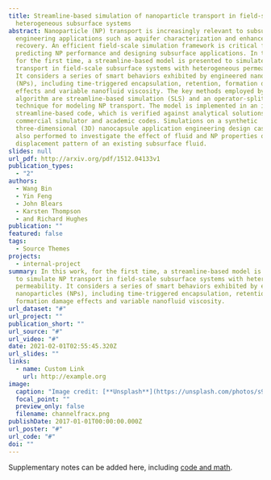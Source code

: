 ```yaml
---
title: Streamline-based simulation of nanoparticle transport in field-scale
  heterogeneous subsurface systems
abstract: Nanoparticle (NP) transport is increasingly relevant to subsurface
  engineering applications such as aquifer characterization and enhanced oil
  recovery. An efficient field-scale simulation framework is critical for
  predicting NP performance and designing subsurface applications. In this work,
  for the first time, a streamline-based model is presented to simulate NP
  transport in field-scale subsurface systems with heterogeneous permeability.
  It considers a series of smart behaviors exhibited by engineered nanoparticles
  (NPs), including time-triggered encapsulation, retention, formation damage
  effects and variable nanofluid viscosity. The key methods employed by the
  algorithm are streamline-based simulation (SLS) and an operator-splitting (OS)
  technique for modeling NP transport. The model is implemented in an in-house
  streamline-based code, which is verified against analytical solutions,
  commercial simulator and academic codes. Simulations on a synthetic
  three-dimensional (3D) nanocapsule application engineering design case, are
  also performed to investigate the effect of fluid and NP properties on the
  displacement pattern of an existing subsurface fluid.
slides: null
url_pdf: http://arxiv.org/pdf/1512.04133v1
publication_types:
  - "2"
authors:
  - Wang Bin
  - Yin Feng
  - John Blears
  - Karsten Thompson
  - and Richard Hughes
publication: ""
featured: false
tags:
  - Source Themes
projects:
  - internal-project
summary: In this work, for the first time, a streamline-based model is presented
  to simulate NP transport in field-scale subsurface systems with heterogeneous
  permeability. It considers a series of smart behaviors exhibited by engineered
  nanoparticles (NPs), including time-triggered encapsulation, retention,
  formation damage effects and variable nanofluid viscosity.
url_dataset: "#"
url_project: ""
publication_short: ""
url_source: "#"
url_video: "#"
date: 2021-02-01T02:55:45.320Z
url_slides: ""
links:
  - name: Custom Link
    url: http://example.org
image:
  caption: "Image credit: [**Unsplash**](https://unsplash.com/photos/s9CC2SKySJM)"
  focal_point: ""
  preview_only: false
  filename: channelfracx.png
publishDate: 2017-01-01T00:00:00.000Z
url_poster: "#"
url_code: "#"
doi: ""
---
```


Supplementary notes can be added here, including [code and math](https://wowchemy.com/docs/content/writing-markdown-latex/).
